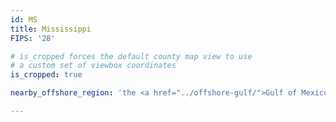 ```yaml
---
id: MS
title: Mississippi
FIPS: '28'

# is_cropped forces the default county map view to use
# a custom set of viewbox coordinates
is_cropped: true

nearby_offshore_region: 'the <a href="../offshore-gulf/">Gulf of Mexico</a>'

---
```

